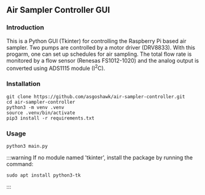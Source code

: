 ## Air Sampler Controller GUI

### Introduction
This is a Python GUI (Tkinter) for controlling the Raspberry Pi based air sampler. Two pumps are controlled by a motor driver (DRV8833). With this progarm, one can set up schedules for air sampling. The total flow rate is monitored by a flow sensor (Renesas FS1012-1020) and the analog output is converted using ADS1115 module (I<sup>2</sup>C). 

### Installation
```Shell
git clone https://github.com/asgoshawk/air-sampler-controller.git
cd air-sampler-controller
python3 -m venv .venv
source .venv/bin/activate
pip3 install -r requirements.txt
```

### Usage
```Shell
python3 main.py
```

:::warning
If no module named 'tkinter', install the package by running the command:
```shell
sudo apt install python3-tk
```
:::